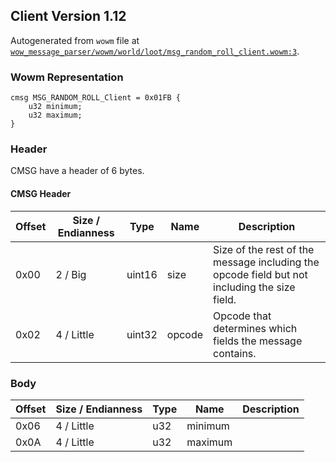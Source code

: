 ## Client Version 1.12

Autogenerated from `wowm` file at [`wow_message_parser/wowm/world/loot/msg_random_roll_client.wowm:3`](https://github.com/gtker/wow_messages/tree/main/wow_message_parser/wowm/world/loot/msg_random_roll_client.wowm#L3).

### Wowm Representation
```rust,ignore
cmsg MSG_RANDOM_ROLL_Client = 0x01FB {
    u32 minimum;
    u32 maximum;
}
```
### Header
CMSG have a header of 6 bytes.

#### CMSG Header
| Offset | Size / Endianness | Type   | Name   | Description |
| ------ | ----------------- | ------ | ------ | ----------- |
| 0x00   | 2 / Big           | uint16 | size   | Size of the rest of the message including the opcode field but not including the size field.|
| 0x02   | 4 / Little        | uint32 | opcode | Opcode that determines which fields the message contains.|
### Body
| Offset | Size / Endianness | Type | Name | Description |
| ------ | ----------------- | ---- | ---- | ----------- |
| 0x06 | 4 / Little | u32 | minimum |  |
| 0x0A | 4 / Little | u32 | maximum |  |
